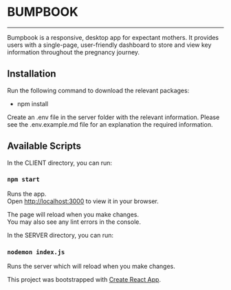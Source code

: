 # BUMPBOOK

---

Bumpbook is a responsive, desktop app for expectant mothers. It provides users with a single-page, user-friendly dashboard to store and view key information throughout the pregnancy journey.

## Installation

Run the following command to download the relevant packages:

- npm install

Create an .env file in the server folder with the relevant information. Please see the .env.example.md file for an explanation the required information.

## Available Scripts

In the CLIENT directory, you can run:

### `npm start`

Runs the app.\
Open [http://localhost:3000](http://localhost:3000) to view it in your browser.

The page will reload when you make changes.\
You may also see any lint errors in the console.

In the SERVER directory, you can run:

### `nodemon index.js`

Runs the server which will reload when you make changes.

This project was bootstrapped with [Create React App](https://github.com/facebook/create-react-app).
